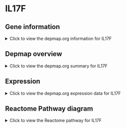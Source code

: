 <h1>IL17F</h1>

<h2>Gene information</h2>
<details>
  <summary>Click to view the depmap.org information for IL17F</summary>
  <p><a href="https://depmap.org/portal/gene/IL17F?tab=about" target="_BLANK">Open page in a new tab...</a></p>
  <iframe src="https://depmap.org/portal/gene/IL17F?tab=about" style="border:none;width:100%;height:800px"></iframe>
</details>

<h2>Depmap overview</h2>
<details>
  <summary>Click to view the depmap.org summary for IL17F</summary>
  <p><a href="https://depmap.org/portal/gene/IL17F?tab=overview" target="_BLANK">Open page in a new tab...</a></p>
  <iframe src="https://depmap.org/portal/gene/IL17F?tab=overview" style="border:none;width:100%;height:800px"></iframe>
</details>

<h2>Expression</h2>
<details>
  <summary>Click to view the depmap.org expression data for IL17F</summary>
  <p><a href="https://depmap.org/portal/gene/IL17F?tab=characterization" target="_BLANK">Open page in a new tab...</a></p>
  <iframe src="https://depmap.org/portal/gene/IL17F?tab=characterization" style="border:none;width:100%;height:800px"></iframe>
</details>



<h2>Reactome Pathway diagram</h2>
<details>
  <summary>Click to view the Reactome pathway for IL17F</summary>
  <p><a href="https://reactome.org/PathwayBrowser/#/R-HSA-6785807" target="_BLANK">Open page in a new tab...</a></p>
  <p>Interleukin-4 and Interleukin-13 signaling</p>
<iframe src="https://reactome.org/PathwayBrowser/#/R-HSA-6785807" style="border:none;width:100%;height:800px"></iframe>
</details>



